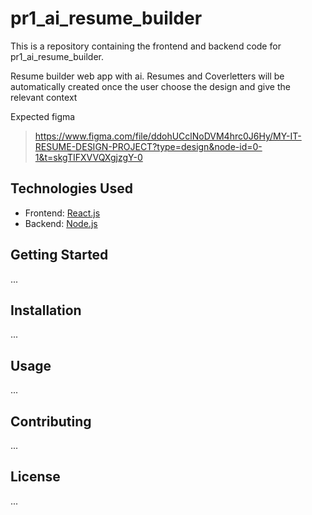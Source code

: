 # pr1_ai_resume_builder
This is a repository containing the frontend and backend code for pr1_ai_resume_builder.

Resume builder web app with ai. Resumes and Coverletters will be automatically created once the user choose the design and give the relevant context

Expected figma
> https://www.figma.com/file/ddohUCclNoDVM4hrc0J6Hy/MY-IT-RESUME-DESIGN-PROJECT?type=design&node-id=0-1&t=skgTIFXVVQXgjzgY-0

## Technologies Used

- Frontend: [React.js](https://reactjs.org/)
- Backend: [Node.js](https://nodejs.org/)

## Getting Started

...

## Installation

...

## Usage

...

## Contributing

...

## License

...
